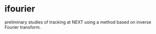 # ifourier
preliminary studies of tracking at NEXT using a method based on inverse Fourier transform.
